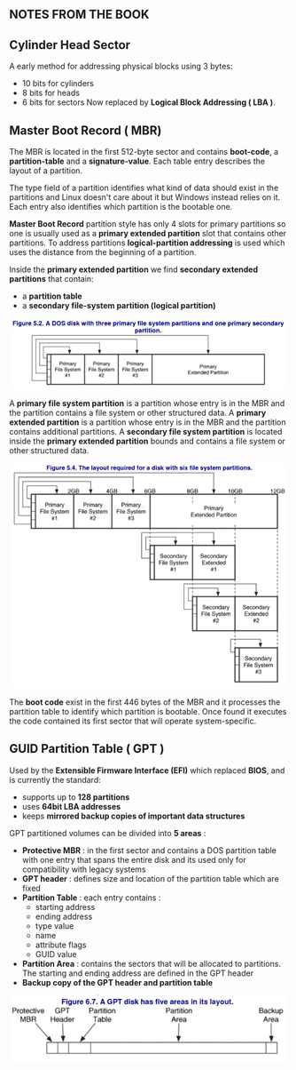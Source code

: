 ## NOTES FROM THE BOOK
## Cylinder Head Sector 

A early method for addressing physical blocks using 3 bytes:
- 10 bits for cylinders
- 8 bits for heads
- 6 bits for sectors
Now replaced by **Logical Block Addressing ( LBA )**. 
## Master Boot Record ( MBR)

The MBR is located in the first 512-byte sector and contains **boot-code**, a **partition-table** and a **signature-value**.
Each table entry describes the layout of a partition.

The type field of a partition identifies what kind of data should exist in the partitions and Linux doesn't care about it but Windows instead relies on it.
Each entry also identifies which partition is the bootable one.

**Master Boot Record** partition style has only 4 slots for primary partitions so one is usually used as a **primary extended partition** slot that contains other partitions.
To address partitions **logical-partition addressing** is used which uses the distance from the beginning of a partition.

Inside the **primary extended partition** we find **secondary extended partitions** that contain:
- a **partition table**
- a **secondary file-system partition (logical partition)** 

![](./assets/MBR_LAYOUT.png)

A **primary file system partition** is a partition whose entry is in the MBR and the partition contains a file system or other structured data.
A **primary extended partition** is a partition whose entry is in the MBR and the partition contains additional partitions.
A **secondary file system partition** is located inside the **primary extended partition** bounds and contains a file system or other structured data.

![](./assets/MBR_EXTENDED_PARTITION_LAYOUT.png)

The **boot code** exist in the first 446 bytes of the MBR and it processes the partition table to identify which partition is bootable.
Once found it executes the code contained its first sector that will operate system-specific.
## GUID Partition Table ( GPT )

Used by the **Extensible Firmware Interface (EFI)** which replaced **BIOS**, and is currently the standard:
- supports up to **128 partitions**
- uses **64bit LBA addresses**
- keeps **mirrored backup copies of important data structures**

GPT partitioned volumes can be divided into **5 areas** :
- **Protective MBR** : in the first sector and contains a DOS partition table with one entry that spans the entire disk and its used only for compatibility with legacy systems
- **GPT header** : defines size and location of the partition table which are fixed
- **Partition Table** : each entry contains :
	- starting address
	- ending address
	- type value
	- name
	- attribute flags
	- GUID value
- **Partition Area** : contains the sectors that will be allocated to partitions. The starting and ending address are defined in the GPT header
- **Backup copy of the GPT header and partition table**

![](./assets/GPT_LAYOUT.png)
